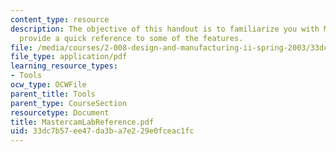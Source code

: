 ```yaml
---
content_type: resource
description: The objective of this handout is to familiarize you with Mastercam, and
  provide a quick reference to some of the features.
file: /media/courses/2-008-design-and-manufacturing-ii-spring-2003/33dc7b57ee47da3ba7e229e0fceac1fc_MastercamLabReference.pdf
file_type: application/pdf
learning_resource_types:
- Tools
ocw_type: OCWFile
parent_title: Tools
parent_type: CourseSection
resourcetype: Document
title: MastercamLabReference.pdf
uid: 33dc7b57-ee47-da3b-a7e2-29e0fceac1fc
---
```


